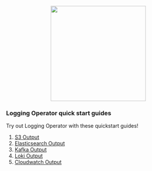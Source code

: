 <p align="center"><img src="../img/lo.svg" width="260"></p>
<p align="center">

### Logging Operator quick start guides

Try out Logging Operator with these quickstart guides!

1. [S3 Output](./example-s3.md)
1. [Elasticsearch Output](./es-nginx.md)
1. [Kafka Output](./kafka-nginx.md)
1. [Loki Output](./loki-nginx.md)
1. [Cloudwatch Output](./cloudwatch-nginx.md)
